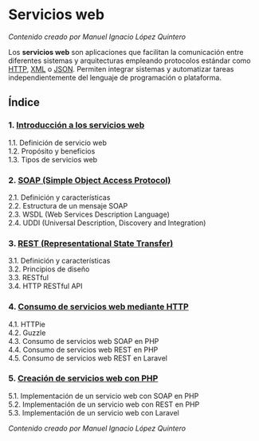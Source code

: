 # Servicios web

_Contenido creado por Manuel Ignacio López Quintero_

Los **servicios web** son aplicaciones que facilitan la comunicación entre diferentes sistemas y arquitecturas empleando protocolos estándar como [HTTP](https://en.wikipedia.org/wiki/HTTP), [XML](https://en.wikipedia.org/wiki/XML) o [JSON](https://en.wikipedia.org/wiki/JSON). Permiten integrar sistemas y automatizar tareas independientemente del lenguaje de programación o plataforma.

## Índice

### 1. [Introducción a los servicios web](1/README.md)

1.1. Definición de servicio web<br />
1.2. Propósito y beneficios<br />
1.3. Tipos de servicios web

### 2. [SOAP (Simple Object Access Protocol)](2/README.md)

2.1. Definición y características<br />
2.2. Estructura de un mensaje SOAP<br />
2.3. WSDL (Web Services Description Language)<br />
2.4. UDDI (Universal Description, Discovery and Integration)

### 3. [REST (Representational State Transfer)](3/README.md)

3.1. Definición y características<br />
3.2. Principios de diseño<br />
3.3. RESTful<br />
3.4. HTTP RESTful API

### 4. [Consumo de servicios web mediante HTTP](4/README.md)

4.1. HTTPie<br />
4.2. Guzzle<br />
4.3. Consumo de servicios web SOAP en PHP<br />
4.4. Consumo de servicios web REST en PHP<br />
4.5. Consumo de servicios web REST en Laravel

### 5. [Creación de servicios web con PHP](5/README.md)

5.1. Implementación de un servicio web con SOAP en PHP<br />
5.2. Implementación de un servicio web con REST en PHP<br />
5.3. Implementación de un servicio web con Laravel

_Contenido creado por Manuel Ignacio López Quintero_
